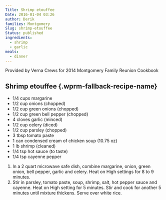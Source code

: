 ```yaml
---
Title: Shrimp etouffee
Date: 2016-01-04 03:26
author: Derik
families: Montgomery
Slug: shrimp-etouffee
Status: published
ingredients:
  - shrimp
  - garlic
meals:
  - dinner
---
```


Provided by Verna Crews for 2014 Montgomery Family Reunion Cookbook <!--WPRM Recipe 156-->

<div class="wprm-fallback-recipe">

Shrimp etouffee {.wprm-fallback-recipe-name}
---------------

<div class="wprm-fallback-recipe-ingredients">

-   1/4 cups margarine
-   1/2 cup onions (chopped)
-   1/2 cup green onions (chopped)
-   1/2 cup green bell pepper (chopped)
-   4 cloves garlic (minced)
-   1/2 cup celery (diced)
-   1/2 cup parsley (chopped)
-   3 tbsp tomato paste
-   1 can condensed cream of chicken soup (10.75 oz)
-   1 lb shrimp (cleaned)
-   1/4 tsp hot sauce (to taste)
-   1/4 tsp cayenne pepper

</div>

<div class="wprm-fallback-recipe-instructions">

1.  In a 2 quart microwave safe dish, combine margarine, onion, green onion, bell pepper, garlic and celery. Heat on High settings for 8 to 9 minutes.
2.  Stir in parsley, tomato paste, soup, shrimp, salt, hot pepper sauce and cayenne. Heat on High setting for 5 minutes. Stir and cook for another 5 minutes until mixture thickens. Serve over white rice.

</div>

<div class="wprm-fallback-recipe-notes">

</div>

</div>

<!--End WPRM Recipe-->
